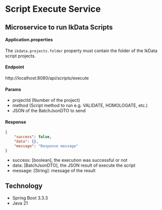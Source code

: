 # Script Execute Service
## Microservice to run IkData Scripts
#### Application.properties
The `ikdata.projects.folder` property must contain the folder of the IkData  script projects.
#### Endpoint
http://localhost:8080/api/scripts/execute
#### Params
- projectId (Number of the project)
- method (Script method to run e.g. VALIDATE, HOMOLOGATE, etc.)
- JSON of the BatchJsonDTO to send
#### Response
```json
{
    "success": false,
    "data": {},
    "message": "Response message"
}
```
- success: [boolean], the execution was successful or not
- data: [BatchJsonDTO], the JSON result of execute the script
- message: [String]: message of the result
## Technology
- Spring Boot 3.3.3
- Java 21